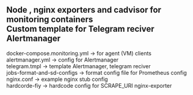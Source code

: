 Node , nginx exporters and cadvisor for monitoring containers \
Custom template for Telegram reciver Alertmanager
-
docker-compose.monitoring.yml -> for agent (VM) clients \
alertmanager.yml -> config for Alertmanager \
telegram.tmpl -> template Alertmanager, telegram reciver \
jobs-format-and-sd-configs -> format config file for Prometheus config \
nginx.conf -> example nginx stub config \
hardcorde-fiy -> hardcode config for SCRAPE_URI nginx-exporter

